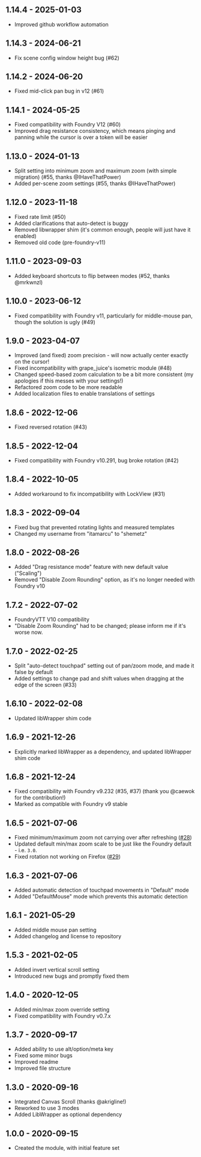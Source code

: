 ## 1.14.4 - 2025-01-03
- Improved github workflow automation

## 1.14.3 - 2024-06-21
- Fix scene config window height bug (#62)

## 1.14.2 - 2024-06-20
- Fixed mid-click pan bug in v12 (#61)

## 1.14.1 - 2024-05-25
- Fixed compatibility with Foundry V12 (#60)
- Improved drag resistance consistency, which means pinging and panning while the cursor is over a token will be easier

## 1.13.0 - 2024-01-13
- Split setting into minimum zoom and maximum zoom (with simple migration) (#55, thanks @IHaveThatPower)
- Added per-scene zoom settings (#55, thanks @IHaveThatPower)

## 1.12.0 - 2023-11-18
- Fixed rate limit (#50)
- Added clarifications that auto-detect is buggy
- Removed libwrapper shim (it's common enough, people will just have it enabled)
- Removed old code (pre-foundry-v11)

## 1.11.0 - 2023-09-03
- Added keyboard shortcuts to flip between modes (#52, thanks @mrkwnzl)

## 1.10.0 - 2023-06-12
- Fixed compatibility with Foundry v11, particularly for middle-mouse pan, though the solution is ugly (#49)

## 1.9.0 - 2023-04-07
- Improved (and fixed) zoom precision - will now actually center exactly on the cursor!
- Fixed incompatibility with grape_juice's isometric module (#48)
- Changed speed-based zoom calculation to be a bit more consistent (my apologies if this messes with your settings!)
- Refactored zoom code to be more readable
- Added localization files to enable translations of settings

## 1.8.6 - 2022-12-06
- Fixed reversed rotation (#43)

## 1.8.5 - 2022-12-04
- Fixed compatibility with Foundry v10.291, bug broke rotation (#42)

## 1.8.4 - 2022-10-05
- Added workaround to fix incompatibility with LockView (#31)

## 1.8.3 - 2022-09-04
- Fixed bug that prevented rotating lights and measured templates
- Changed my username from "itamarcu" to "shemetz"

## 1.8.0 - 2022-08-26
- Added "Drag resistance mode" feature with new default value ("Scaling")
- Removed "Disable Zoom Rounding" option, as it's no longer needed with Foundry v10

## 1.7.2 - 2022-07-02
- FoundryVTT V10 compatibility
- "Disable Zoom Rounding" had to be changed;  please inform me if it's worse now.

## 1.7.0 - 2022-02-25
- Split "auto-detect touchpad" setting out of pan/zoom mode, and made it false by default
- Added settings to change pad and shift values when dragging at the edge of the screen (#33)

## 1.6.10 - 2022-02-08
- Updated libWrapper shim code

## 1.6.9 - 2021-12-26
- Explicitly marked libWrapper as a dependency, and updated libWrapper shim code

## 1.6.8 - 2021-12-24
- Fixed compatibility with Foundry v9.232 (#35, #37) (thank you @caewok for the contribution!)
- Marked as compatible with Foundry v9 stable

## 1.6.5 - 2021-07-06
- Fixed minimum/maximum zoom not carrying over after refreshing ([#28](https://github.com/shemetz/ZoomPanOptions/issues/28))
- Updated default min/max zoom scale to be just like the Foundry default - i.e. `3.0`.
- Fixed rotation not working on Firefox ([#29](https://github.com/shemetz/ZoomPanOptions/issues/29))

## 1.6.3 - 2021-07-06
- Added automatic detection of touchpad movements in "Default" mode
- Added "DefaultMouse" mode which prevents this automatic detection

## 1.6.1 - 2021-05-29
- Added middle mouse pan setting
- Added changelog and license to repository

## 1.5.3 - 2021-02-05
- Added invert vertical scroll setting
- Introduced new bugs and promptly fixed them

## 1.4.0 - 2020-12-05
- Added min/max zoom override setting
- Fixed compatibility with Foundry v0.7.x

## 1.3.7 - 2020-09-17
- Added ability to use alt/option/meta key
- Fixed some minor bugs
- Improved readme
- Improved file structure

## 1.3.0 - 2020-09-16
- Integrated Canvas Scroll (thanks @akrigline!)
- Reworked to use 3 modes
- Added LibWrapper as optional dependency

## 1.0.0 - 2020-09-15
- Created the module, with initial feature set
